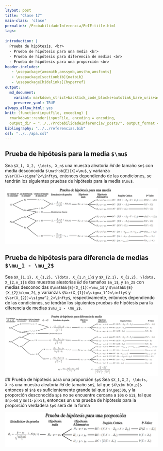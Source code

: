 ```yaml
---
layout: post
title: "Clase 17"
main-class: 'clase'
permalink: /ProbabilidadeInferencia/PeIE:title.html
tags:

introduction: |
  Prueba de hipótesis. <br>
  - Prueba de hipótesis para una media <br>
  - Prueba de hipótesis para diferencia de medias <br>
  - Prueba de hipótesis para una proporción <br>
header-includes:
   - \usepackage{amsmath,amssymb,amsthm,amsfonts}
   - \usepackage[sectionbib]{natbib}
   - \usepackage[hidelinks]{hyperref}
output:
  md_document:
    variant: markdown_strict+backtick_code_blocks+autolink_bare_uris+ascii_identifiers+tex_math_single_backslash
    preserve_yaml: TRUE
always_allow_html: yes   
knit: (function(inputFile, encoding) {
  rmarkdown::render(inputFile, encoding = encoding,
  output_dir = "../../ProbabilidadeInferencia/_posts/", output_format = "all")})
bibliography: "../../referencias.bib"
csl: "../../apa.csl"
---
```








Prueba de hipótesis para la media `$\mu$`
-----------------------------------------

Sea `$X_1, X_2, \ldots, X_n$` una muestra aleatoria *iid* de tamaño
`$n$` con media desconocida `$\mathbb{E}(X)=\mu$`, y varianza
`$Var(X)=\sigma^2<\infty$`, entonces dependiendo de las condiciones, se
tendrán los siguientes pruebas de hipótesis para la media `$\mu$`.

![](../../ProbabilidadeInferencia/images/Hipotesis3.jpg)

Prueba de hipótesis para diferencia de medias `$\mu_1 - \mu_2$`
---------------------------------------------------------------

Sea `$X_{1,1}, X_{1,2}, \ldots, X_{1,n_1}$` y
`$X_{2,1}, X_{2,2}, \ldots, X_{2,n_1}$` dos muestras aleatorias *iid* de
tamaños `$n_1$`, y `$n_2$` con medias desconocidas
`$\mathbb{E}(X_{1})=\mu_1$` y `$\mathbb{E}(X_{2})=\mu_2$`, y varianzas
`$Var(X_{1})=\sigma_1^2<\infty$` y `$Var(X_{2})=\sigma^2_2<\infty$`,
respectivamente, entonces dependiendo de las condiciones, se tendrán los
siguientes pruebas de hipótesis para la diferencia de medias
`$\mu_1 - \mu_2$`.

![](../../ProbabilidadeInferencia/images/Hipotesis4.jpg) \#\# Prueba de
hipótesis para una proporción `$p$` Sea `$X_1,X_2, \ldots, X_n$` una
muestra aleatoria *iid* de tamaño `$n$`, tal que `$X\sim b(n,p)$`
entonces si `$n$` es suficientemente grande tal que `$n\geq30$`, y la
proporción desconocida `$p$` no se encuentre cercana a `$0$` o `$1$`,
tal que `$np>5$` y `$n(1-p)>5$`, entonces un una prueba de hipótesis
para la proporción verdadera `$p$` será de la forma

![](../../ProbabilidadeInferencia/images/Hipotesis5.jpg)
